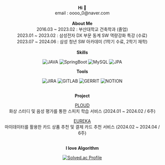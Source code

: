 <div align=center>
  <b>Hi 👋</b>
  <br />
  email : oooo_0@naver.com
</div>
<br />

<div align=center>
  <b>About Me</b>
  <br />
  2016.03 ~ 2023.02 : 부산대학교 건축학과 (졸업)
  <br />
  2023.01 ~ 2023.02 : 삼성전자 DX 부문 동계 SW 역량강화 특강 (수료)
  <br />
  2023.07 ~ 2024.06 : 삼성 청년 SW 아카데미 (1학기 수료, 2학기 재학)  
</div>
<br />

<div align=center>
  <b>Skills</b>
  <br />

![JAVA](https://img.shields.io/badge/java-007396?style=flat-square&logo=java&logoColor=white)
![SpringBoot](https://img.shields.io/badge/springboot-6DB33F?style=flat-square&logo=springboot&logoColor=white)
![MySQL](https://img.shields.io/badge/mysql-4479A1?style=flat-square&logo=mysql&logoColor=white)
![JPA](https://img.shields.io/badge/jpahibernate-B6A975?style=flat-square&logo=hibernate&logoColor=white)

</div>

<div align=center>
  <b>Tools</b>
<br />  

![JIRA](https://img.shields.io/badge/Jira-0052CC?style=flat-square&logo=jirasoftware&logoColor=white)
![GITLAB](https://img.shields.io/badge/Gitlab-FC6D26?style=flat-square&logo=gitlab&logoColor=white)
![GERRIT](https://img.shields.io/badge/Gerrit-EEEEEE?style=flat-square&logo=gerrit&logoColor=white)
![NOTION](https://img.shields.io/badge/Notion-000000?style=flat-square&logo=notion&logoColor=white)

</div>
<br />

<div align=center>
  <b>Project</b>

<a href="https://github.com/0dyk/ploud">PLOUD</a>
<br />
화상 스터디 및 음성 평가를 통한 스피치 학습 서비스 (2024.01 ~ 2024.02 / 6주)
<br />

[EUREKA](https://github.com/0dyk/eureka)
<br />
마이데이터를 활용한 카드 상품 추천 및 결제 카드 추천 서비스 (2024.02 ~ 2024.04 / 6주)
<br />
</div>
<br />

<div align=center>
  <b>I love Algorithm</b>
  <br />
  
[![Solved.ac Profile](http://mazassumnida.wtf/api/v2/generate_badge?boj=zerodyk)](https://solved.ac/zerodyk/)  

</div>
